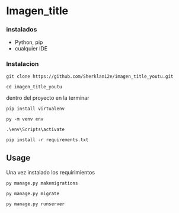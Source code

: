 # Imagen_title


### instalados


* Python, pip
* cualquier IDE

### Instalacion
```
git clone https://github.com/Sherklan12e/imagen_title_youtu.git
```
```
cd imagen_title_youtu
```

dentro del proyecto en la terminar

```
pip install virtualenv
```
```
py -m venv env
```
```
.\env\Scripts\activate
```
```
pip install -r requirements.txt 
```

## Usage

Una vez instalado los requirimientos

```
py manage.py makemigrations
```
```
py manage.py migrate
```

```
py manage.py runserver
```
